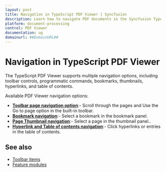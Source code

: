 ```yaml
---
layout: post
title: Navigation in TypeScript PDF Viewer | Syncfusion
description: Learn how to navigate PDF documents in the Syncfusion TypeScript PDF Viewer using toolbar controls, bookmarks, thumbnails, and hyperlinks.
platform: document-processing
control: PDF Viewer
documentation: ug
domainurl: ##DomainURL##
---
```


# Navigation in TypeScript PDF Viewer

The TypeScript PDF Viewer supports multiple navigation options, including toolbar controls, programmatic commands, bookmarks, thumbnails, hyperlinks, and table of contents.

Available PDF Viewer navigation options:

* [**Toolbar page navigation option**](./interactive-pdf-navigation/page-navigation):- Scroll through the pages and Use the Go to page option in the built-in toolbar.
* [**Bookmark navigation**](./interactive-pdf-navigation/bookmark-navigation):- Select a bookmark in the bookmark panel.
* [**Page Thumbnail navigation**](./interactive-pdf-navigation/page-thumbnail-navigation):- Select a page in the thumbnail panel..
* [**Hyperlink and Table of contents navigation**](./interactive-pdf-navigation/hyperlink-navigation):-  Click hyperlinks or entries in the table of contents.



## See also

* [Toolbar items](https://help.syncfusion.com/document-processing/pdf/pdf-viewer/javascript-es6/toolbar)
* [Feature modules](https://help.syncfusion.com/document-processing/pdf/pdf-viewer/javascript-es6/feature-module)
